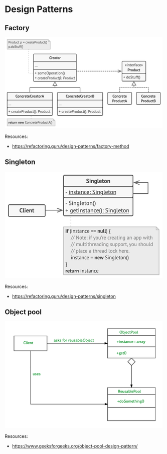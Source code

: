 # Design Patterns

## Factory

![](factory.png)

Resources:

* https://refactoring.guru/design-patterns/factory-method

## Singleton

![](singleton.png)

Resources:

* https://refactoring.guru/design-patterns/singleton

## Object pool


![](object-pool.jpg)

Resources:

* https://www.geeksforgeeks.org/object-pool-design-pattern/